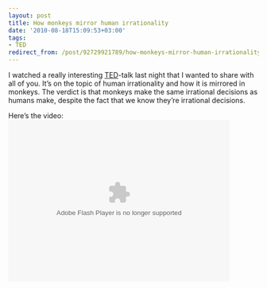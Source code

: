 ```yaml
---
layout: post
title: How monkeys mirror human irrationality
date: '2010-08-18T15:09:53+03:00'
tags:
- TED
redirect_from: /post/92729921789/how-monkeys-mirror-human-irrationality
---
```


I watched a really interesting [TED](http://www.ted.com/)-talk last night that I wanted to share with all of you. It’s on the topic of human irrationality and how it is mirrored in monkeys. The verdict is that monkeys make the same irrational decisions as humans make, despite the fact that we know they’re irrational decisions.

<p>Here’s the video:<br/><!--copy and paste--><object width="446" height="326"><param name="movie" value="http://video.ted.com/assets/player/swf/EmbedPlayer.swf"><param name="allowFullScreen" value="true"><param name="allowScriptAccess" value="always"><param name="wmode" value="transparent"><param name="bgColor" value="#ffffff"><param name="flashvars" value="vu=http://video.ted.com/talks/dynamic/LaurieSantos_2010G-medium.flv&amp;su=http://images.ted.com/images/ted/tedindex/embed-posters/LaurieSantos-2010G.embed_thumbnail.jpg&amp;vw=432&amp;vh=240&amp;ap=0&amp;ti=927&amp;introDuration=15330&amp;adDuration=4000&amp;postAdDuration=830&amp;adKeys=talk=laurie_santos;year=2010;theme=unconventional_explanations;theme=a_taste_of_tedglobal_2010;theme=animals_that_amaze;theme=not_business_as_usual;theme=new_on_ted_com;event=TEDGlobal+2010;&amp;preAdTag=tconf.ted/embed;tile=1;sz=512x288;"><embed src="http://video.ted.com/assets/player/swf/EmbedPlayer.swf" pluginspace="http://www.macromedia.com/go/getflashplayer" type="application/x-shockwave-flash" wmode="transparent" bgcolor="#ffffff" width="446" height="326" allowfullscreen="true" allowscriptaccess="always" flashvars="vu=http://video.ted.com/talks/dynamic/LaurieSantos_2010G-medium.flv&amp;su=http://images.ted.com/images/ted/tedindex/embed-posters/LaurieSantos-2010G.embed_thumbnail.jpg&amp;vw=432&amp;vh=240&amp;ap=0&amp;ti=927&amp;introDuration=15330&amp;adDuration=4000&amp;postAdDuration=830&amp;adKeys=talk=laurie_santos;year=2010;theme=unconventional_explanations;theme=a_taste_of_tedglobal_2010;theme=animals_that_amaze;theme=not_business_as_usual;theme=new_on_ted_com;event=TEDGlobal+2010;"></embed></object></p>
